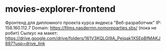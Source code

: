 # movies-explorer-frontend

Фронтенд для дипломного проекта курса яндекса "Веб-разработчик"
IP: 158.160.112.7
Domain: https://films.nasdermn.nomoreparties.sbs/ (пока не робит)
Сылкус на макет: https://drive.google.com/drive/folders/161V3KQLGl9A_Peiqak1XSEpBfMAKJ887?usp=drive_link
